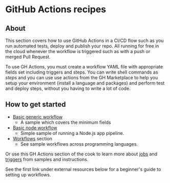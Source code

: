 # GitHub Actions recipes


## About

This section covers how to use GitHub Actions in a CI/CD flow such as you run automated tests, deploy and publish your repo. All running for free in the cloud whenever the workflow is triggered such as with a push or merged Pull Request.

To use GH Actions, you must create a workflow YAML file with appropriate fields set including triggers and steps. You can write shell commands as _steps_ and you can use use actions from the GH Marketplace to help you setup your environment (install a language and packages) and perform test and deploy steps, without you having to write a lot of code.


## How to get started

- [Basic generic workflow](workflows/basic.md) 
    - A sample which covers the minimum fields
- [Basic node workflow](workflows/node/basic.md)
    - Simple sample of running a Node.js app pipeline.
 - [Workflows](workflows/) section 
    - See sample workflows across programming languages.

Or use this GH Actions section of the cook to learn more about [jobs](jobs.md) and [triggers](triggers.md) from samples and instructions.

See the first link under external resources below for a beginner's guide to setting up workflows.
